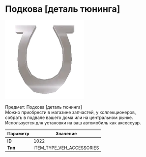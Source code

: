 # Подкова [деталь тюнинга]

![Item Image](../img/1022.webp?raw=true)

Предмет: Подкова [деталь тюнинга]<br>Можно приобрести в магазине запчастей, у коллекционеров,<br>собрать в подвале вашего дома или на центральном рынке.<br>Используется для установки на ваш автомобиль как аксессуар.


| Параметр | Значение |
|----------|----------|
| **ID** | 1022 |
| **Тип** | ITEM_TYPE_VEH_ACCESSORIES |

